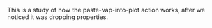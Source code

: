 This is a study of how the paste-vap-into-plot action works, after we noticed it was dropping properties.
